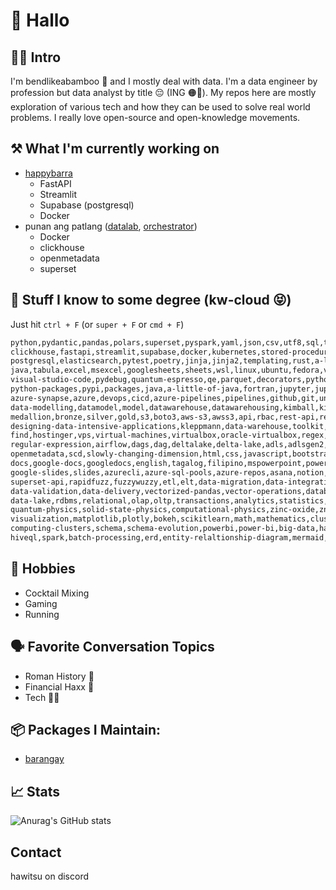 # 👋 Hallo

## 🙋‍♂️ Intro
I'm bendlikeabamboo 🎍 and I mostly deal with data. 
I'm a data engineer by profession but data analyst by title 😔 (ING 🟠🦁).
My repos here are mostly exploration of various tech and
how they can be used to solve real world problems.
I really love open-source and open-knowledge movements.

## ⚒️ What I'm currently working on
- [happybarra](https://github.com/bendlikeabamboo/happybarra)
  - FastAPI
  - Streamlit
  - Supabase (postgresql)
  - Docker
- punan ang patlang ([datalab](https://github.com/bendlikeabamboo/pap-datalab),
  [orchestrator](https://github.com/bendlikeabamboo/pap-orchestrator))
  - Docker
  - clickhouse
  - openmetadata
  - superset
 
## 🤯 Stuff I know to some degree (kw-cloud 😝)
Just hit `ctrl + F` (or `super + F` or `cmd + F`)
```html
python,pydantic,pandas,polars,superset,pyspark,yaml,json,csv,utf8,sql,tsql,trino,
clickhouse,fastapi,streamlit,supabase,docker,kubernetes,stored-procedures,mssql,
postgresql,elasticsearch,pytest,poetry,jinja,jinja2,templating,rust,a-little-of-rust,
java,tabula,excel,msexcel,googlesheets,sheets,wsl,linux,ubuntu,fedora,vscode,
visual-studio-code,pydebug,quantum-espresso,qe,parquet,decorators,python-decorators,
python-packages,pypi,packages,java,a-little-of-java,fortran,jupyter,jupyterlab,notebook,
azure-synapse,azure,devops,cicd,azure-pipelines,pipelines,github,git,unicde,bom,
data-modelling,datamodel,model,datawarehouse,datawarehousing,kimball,kimball-and-inmon,
medallion,bronze,silver,gold,s3,boto3,aws-s3,awss3,api,rbac,rest-api,restapi,
designing-data-intensive-applications,kleppmann,data-warehouse,toolkit,vim,less,cat,
find,hostinger,vps,virtual-machines,virtualbox,oracle-virtualbox,regex,
regular-expression,airflow,dags,dag,deltalake,delta-lake,adls,adlsgen2,redshift,dbeaver,
openmetadata,scd,slowly-changing-dimension,html,css,javascript,bootstrap,msword,word,
docs,google-docs,googledocs,english,tagalog,filipino,mspowerpoint,powerpoint,
google-slides,slides,azurecli,azure-sql-pools,azure-repos,asana,notion,bash,shell,redis,
superset-api,rapidfuzz,fuzzywuzzy,etl,elt,data-migration,data-integration,
data-validation,data-delivery,vectorized-pandas,vector-operations,database,datalake,
data-lake,rdbms,relational,olap,oltp,transactions,analytics,statistics,physics,
quantum-physics,solid-state-physics,computational-physics,zinc-oxide,zno,data-science,
visualization,matplotlib,plotly,bokeh,scikitlearn,math,mathematics,clusters,
computing-clusters,schema,schema-evolution,powerbi,power-bi,big-data,hadoop,hive,
hiveql,spark,batch-processing,erd,entity-relaltionship-diagram,mermaid,markdown
```

## 🏓 Hobbies
- Cocktail Mixing
- Gaming
- Running

## 🗣️ Favorite Conversation Topics
- Roman History 📖
- Financial Haxx 🤑
- Tech 🧑‍💻

## 📦 Packages I Maintain:
- [barangay](https://pypi.org/project/barangay/)

## 📈 Stats
![Anurag's GitHub stats](https://github-readme-stats.vercel.app/api?username=bendlikeabamboo&theme=transparent&show_icons=true)

## Contact
hawitsu on discord
